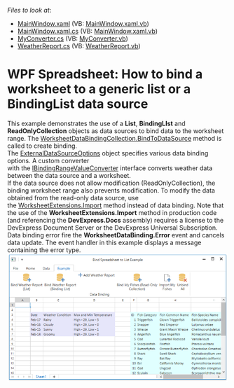 <!-- default file list -->
*Files to look at*:

* [MainWindow.xaml](./CS/DataBindingToListExample/MainWindow.xaml) (VB: [MainWindow.xaml.vb](./VB/DataBindingToListExample/MainWindow.xaml.vb))
* [MainWindow.xaml.cs](./CS/DataBindingToListExample/MainWindow.xaml.cs) (VB: [MainWindow.xaml.vb](./VB/DataBindingToListExample/MainWindow.xaml.vb))
* [MyConverter.cs](./CS/DataBindingToListExample/MyConverter.cs) (VB: [MyConverter.vb](./VB/DataBindingToListExample/MyConverter.vb))
* [WeatherReport.cs](./CS/DataBindingToListExample/WeatherReport.cs) (VB: [WeatherReport.vb](./VB/DataBindingToListExample/WeatherReport.vb))
<!-- default file list end -->
# WPF Spreadsheet: How to bind a worksheet to a generic list or a BindingList data source


This example demonstrates the use of a <strong>List<T></strong>, <strong>BindingLIst<T></strong> and <strong>ReadOnlyCollection<T></strong> objects as data sources to bind data to the worksheet range. The <a href="http://help.devexpress.com/#CoreLibraries/DevExpressSpreadsheetWorksheetDataBindingCollection_BindToDataSourcetopic">WorksheetDataBindingCollection.BindToDataSource</a> method is called to create binding. <br>The <a href="http://help.devexpress.com/#CoreLibraries/clsDevExpressSpreadsheetExternalDataSourceOptionstopic">ExternalDataSourceOptions</a> object specifies various data binding options. A custom converter with the <a href="http://help.devexpress.com/#CoreLibraries/clsDevExpressSpreadsheetIBindingRangeValueConvertertopic">IBindingRangeValueConverter</a> interface converts weather data between the data source and a worksheet. <br>If the data source does not allow modification (ReadOnlyCollection<T>), the binding worksheet range also prevents modification. To modify the data obtained from the read-only data source, use the <a href="http://help.devexpress.com/#DocumentServer/DevExpressSpreadsheetWorksheetExtensions_Importtopic">WorksheetExtensions.Import</a> method instead of data binding. Note that the use of the <strong>WorksheetExtensions.Import</strong> method in production code (and referencing the <strong>DevExpress.Docs</strong> assembly) requires a license to the DevExpress Document Server or the DevExpress Universal Subscription.<br>Data binding error fire the <strong>WorksheetDataBinding.Error</strong> event and cancels data update. The event handler in this example displays a message containing the error type.<br><img src="https://raw.githubusercontent.com/DevExpress-Examples/wpf-spreadsheet-how-to-bind-a-worksheet-to-a-generic-list-or-a-bindinglist-data-source-t484261/16.2.5+/media/fcc6c28f-f517-11e6-80bf-00155d62480c.png">

<br/>



